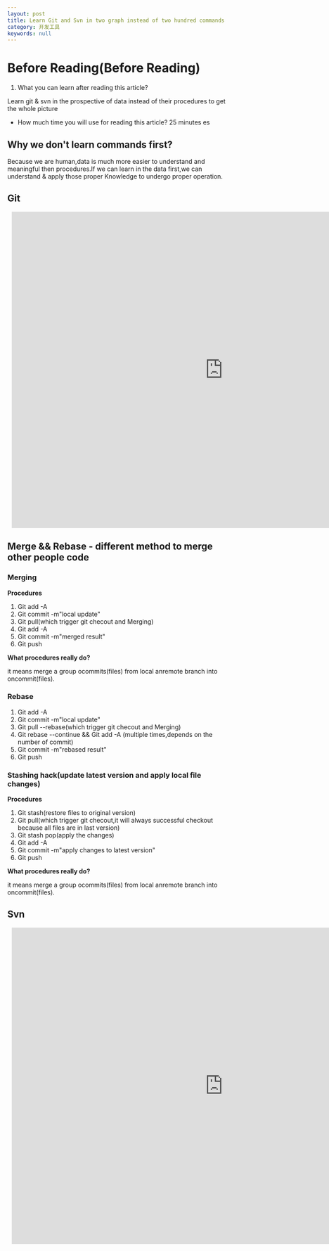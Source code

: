 ```yaml
---
layout: post
title: Learn Git and Svn in two graph instead of two hundred commands
category: 开发工具
keywords: null
---
```


# Before Reading(Before Reading)

1.  What you can learn after reading this article?

Learn git & svn in the prospective of data instead of their procedures to get the whole picture

* How much time you will use for reading this article? 25 minutes
  es

## Why we don't learn commands first?

Because we are human,data is much more easier to understand and meaningful then procedures.If we can learn in the data first,we can understand & apply those proper Knowledge to undergo proper operation.

## Git

<div class="center" style="width: 960px; height: 720px; margin: 10px; position: relative;"><iframe allowfullscreen frameborder="0" style="width:960px; height:720px" src="https://www.lucidchart.com/documents/embeddedchart/64bbe993-4d80-425a-a0b8-30b3f65408b9" id="7JDb.imKG_hY"></iframe></div>

## Merge && Rebase - different method to merge other people code

### Merging

**Procedures**

1.  Git add -A
2.  Git commit -m"local update"
3.  Git pull(which trigger git checout and Merging)
4.  Git add -A
5.  Git commit -m"merged result"
6.  Git push

**What procedures really do?**

it means merge a group ocommits(files) from local anremote branch into oncommit(files).

### Rebase

1.  Git add -A
2.  Git commit -m"local update"
3.  Git pull --rebase(which trigger git checout and Merging)
4.  Git rebase --continue && Git add -A (multiple times,depends on the number of commit)
5.  Git commit -m"rebased result"
6.  Git push

### Stashing hack(update latest version and apply local file changes)

**Procedures**

1.  Git stash(restore files to original version)
2.  Git pull(which trigger git checout,it will always successful checkout because all files are in last version)
3.  Git stash pop(apply the changes)
4.  Git add -A
5.  Git commit -m"apply changes to latest version"
6.  Git push

**What procedures really do?**

it means merge a group ocommits(files) from local anremote branch into oncommit(files).

## Svn

<div class="center" style="width: 960px; height: 720px; margin: 10px; position: relative;"><iframe allowfullscreen frameborder="0" style="width:960px; height:720px" src="https://www.lucidchart.com/documents/embeddedchart/00b25a30-54be-403c-9665-9f286dc1211c" id="GFDbOms4Pgfw"></iframe></div>
